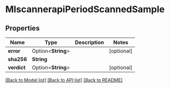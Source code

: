 # MlscannerapiPeriodScannedSample

## Properties

Name | Type | Description | Notes
------------ | ------------- | ------------- | -------------
**error** | Option<**String**> |  | [optional]
**sha256** | **String** |  | 
**verdict** | Option<**String**> |  | [optional]

[[Back to Model list]](../README.md#documentation-for-models) [[Back to API list]](../README.md#documentation-for-api-endpoints) [[Back to README]](../README.md)


